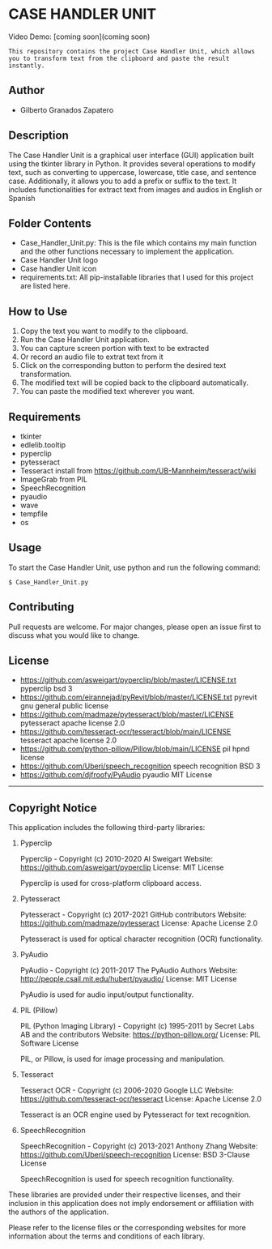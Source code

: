 # CASE HANDLER UNIT

Video Demo: [coming soon](coming soon)

    This repository contains the project Case Handler Unit, which allows you to transform text from the clipboard and paste the result instantly.

## Author

- Gilberto Granados Zapatero

## Description

The Case Handler Unit is a graphical user interface (GUI) application built using the tkinter library in Python. It provides several operations to modify text, such as converting to uppercase, lowercase, title case, and sentence case. Additionally, it allows you to add a prefix or suffix to the text. It includes functionalities for extract text from images and audios in English or Spanish

## Folder Contents

- Case_Handler_Unit.py: This is the file which contains my main function and the other functions necessary to implement the application.
- Case Handler Unit logo
- Case handler Unit icon
- requirements.txt: All pip-installable libraries that I used for this project are listed here.

## How to Use

1. Copy the text you want to modify to the clipboard.
2. Run the Case Handler Unit application.
3. You can capture screen portion with text to be extracted
4. Or record an audio file to extrat text from it
5. Click on the corresponding button to perform the desired text transformation.
6. The modified text will be copied back to the clipboard automatically.
7. You can paste the modified text wherever you want.

## Requirements

- tkinter
- edlelib.tooltip
- pyperclip
- pytesseract
- Tesseract install from https://github.com/UB-Mannheim/tesseract/wiki
- ImageGrab from PIL 
- SpeechRecognition
- pyaudio
- wave
- tempfile
- os

## Usage

To start the Case Handler Unit, use python and run the following command:

    $ Case_Handler_Unit.py

## Contributing

Pull requests are welcome. For major changes, please open an issue first to discuss what you would like to change.

## License

- https://github.com/asweigart/pyperclip/blob/master/LICENSE.txt	pyperclip	bsd 3
- https://github.com/eirannejad/pyRevit/blob/master/LICENSE.txt	pyrevit	gnu general public license
- https://github.com/madmaze/pytesseract/blob/master/LICENSE	pytesseract	apache license 2.0
- https://github.com/tesseract-ocr/tesseract/blob/main/LICENSE	tesseract	apache license 2.0
- https://github.com/python-pillow/Pillow/blob/main/LICENSE	pil	hpnd license
- https://github.com/Uberi/speech_recognition	speech recognition	BSD 3
- https://github.com/djfroofy/PyAudio	pyaudio	MIT License

----------------------------------------------
Copyright Notice
----------------------------------------------

This application includes the following third-party libraries:

1. Pyperclip

   Pyperclip - Copyright (c) 2010-2020 Al Sweigart
   Website: https://github.com/asweigart/pyperclip
   License: MIT License

   Pyperclip is used for cross-platform clipboard access.

2. Pytesseract

   Pytesseract - Copyright (c) 2017-2021 GitHub contributors
   Website: https://github.com/madmaze/pytesseract
   License: Apache License 2.0

   Pytesseract is used for optical character recognition (OCR) functionality.

3. PyAudio

   PyAudio - Copyright (c) 2011-2017 The PyAudio Authors
   Website: http://people.csail.mit.edu/hubert/pyaudio/
   License: MIT License

   PyAudio is used for audio input/output functionality.

4. PIL (Pillow)

   PIL (Python Imaging Library) - Copyright (c) 1995-2011 by Secret Labs AB and the
   contributors
   Website: https://python-pillow.org/
   License: PIL Software License

   PIL, or Pillow, is used for image processing and manipulation.

5. Tesseract

   Tesseract OCR - Copyright (c) 2006-2020 Google LLC
   Website: https://github.com/tesseract-ocr/tesseract
   License: Apache License 2.0

   Tesseract is an OCR engine used by Pytesseract for text recognition.

6. SpeechRecognition

   SpeechRecognition - Copyright (c) 2013-2021 Anthony Zhang
   Website: https://github.com/Uberi/speech-recognition
   License: BSD 3-Clause License

   SpeechRecognition is used for speech recognition functionality.

These libraries are provided under their respective licenses, and their inclusion in this application does not imply endorsement or affiliation with the authors of the application.

Please refer to the license files or the corresponding websites for more information about the terms and conditions of each library.
